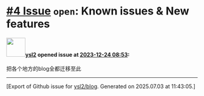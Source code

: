 # [\#4 Issue](https://github.com/ysl2/blog/issues/4) `open`: Known issues & New features

#### <img src="https://avatars.githubusercontent.com/u/39717545?u=3a56d7b47e1688f70c83e440ba0835f8d24c43e3&v=4" width="50">[ysl2](https://github.com/ysl2) opened issue at [2023-12-24 08:53](https://github.com/ysl2/blog/issues/4):

把各个地方的blog全都迁移至此




-------------------------------------------------------------------------------



[Export of Github issue for [ysl2/blog](https://github.com/ysl2/blog). Generated on 2025.07.03 at 11:43:05.]
